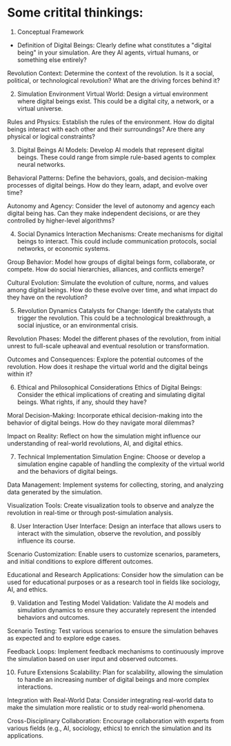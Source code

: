 # Some critital thinkings:

1. Conceptual Framework
* Definition of Digital Beings: Clearly define what constitutes a "digital being" in your simulation. Are they AI agents, virtual humans, or something else entirely?

Revolution Context: Determine the context of the revolution. Is it a social, political, or technological revolution? What are the driving forces behind it?

2. Simulation Environment
Virtual World: Design a virtual environment where digital beings exist. This could be a digital city, a network, or a virtual universe.

Rules and Physics: Establish the rules of the environment. How do digital beings interact with each other and their surroundings? Are there any physical or logical constraints?

3. Digital Beings
AI Models: Develop AI models that represent digital beings. These could range from simple rule-based agents to complex neural networks.

Behavioral Patterns: Define the behaviors, goals, and decision-making processes of digital beings. How do they learn, adapt, and evolve over time?

Autonomy and Agency: Consider the level of autonomy and agency each digital being has. Can they make independent decisions, or are they controlled by higher-level algorithms?

4. Social Dynamics
Interaction Mechanisms: Create mechanisms for digital beings to interact. This could include communication protocols, social networks, or economic systems.

Group Behavior: Model how groups of digital beings form, collaborate, or compete. How do social hierarchies, alliances, and conflicts emerge?

Cultural Evolution: Simulate the evolution of culture, norms, and values among digital beings. How do these evolve over time, and what impact do they have on the revolution?

5. Revolution Dynamics
Catalysts for Change: Identify the catalysts that trigger the revolution. This could be a technological breakthrough, a social injustice, or an environmental crisis.

Revolution Phases: Model the different phases of the revolution, from initial unrest to full-scale upheaval and eventual resolution or transformation.

Outcomes and Consequences: Explore the potential outcomes of the revolution. How does it reshape the virtual world and the digital beings within it?

6. Ethical and Philosophical Considerations
Ethics of Digital Beings: Consider the ethical implications of creating and simulating digital beings. What rights, if any, should they have?

Moral Decision-Making: Incorporate ethical decision-making into the behavior of digital beings. How do they navigate moral dilemmas?

Impact on Reality: Reflect on how the simulation might influence our understanding of real-world revolutions, AI, and digital ethics.

7. Technical Implementation
Simulation Engine: Choose or develop a simulation engine capable of handling the complexity of the virtual world and the behaviors of digital beings.

Data Management: Implement systems for collecting, storing, and analyzing data generated by the simulation.

Visualization Tools: Create visualization tools to observe and analyze the revolution in real-time or through post-simulation analysis.

8. User Interaction
User Interface: Design an interface that allows users to interact with the simulation, observe the revolution, and possibly influence its course.

Scenario Customization: Enable users to customize scenarios, parameters, and initial conditions to explore different outcomes.

Educational and Research Applications: Consider how the simulation can be used for educational purposes or as a research tool in fields like sociology, AI, and ethics.

9. Validation and Testing
Model Validation: Validate the AI models and simulation dynamics to ensure they accurately represent the intended behaviors and outcomes.

Scenario Testing: Test various scenarios to ensure the simulation behaves as expected and to explore edge cases.

Feedback Loops: Implement feedback mechanisms to continuously improve the simulation based on user input and observed outcomes.

10. Future Extensions
Scalability: Plan for scalability, allowing the simulation to handle an increasing number of digital beings and more complex interactions.

Integration with Real-World Data: Consider integrating real-world data to make the simulation more realistic or to study real-world phenomena.

Cross-Disciplinary Collaboration: Encourage collaboration with experts from various fields (e.g., AI, sociology, ethics) to enrich the simulation and its applications.
